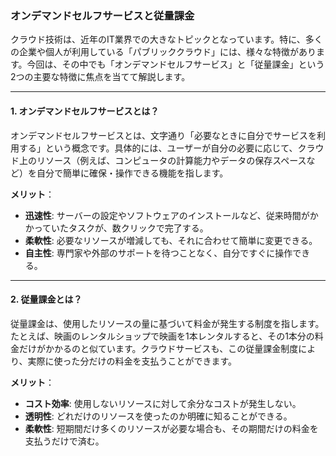 ### オンデマンドセルフサービスと従量課金

クラウド技術は、近年のIT業界での大きなトピックとなっています。特に、多くの企業や個人が利用している「パブリッククラウド」には、様々な特徴があります。今回は、その中でも「オンデマンドセルフサービス」と「従量課金」という2つの主要な特徴に焦点を当てて解説します。

---

#### 1. オンデマンドセルフサービスとは？

オンデマンドセルフサービスとは、文字通り「必要なときに自分でサービスを利用する」という概念です。具体的には、ユーザーが自分の必要に応じて、クラウド上のリソース（例えば、コンピュータの計算能力やデータの保存スペースなど）を自分で簡単に確保・操作できる機能を指します。

**メリット**：
- **迅速性**: サーバーの設定やソフトウェアのインストールなど、従来時間がかかっていたタスクが、数クリックで完了する。
- **柔軟性**: 必要なリソースが増減しても、それに合わせて簡単に変更できる。
- **自主性**: 専門家や外部のサポートを待つことなく、自分ですぐに操作できる。

---

#### 2. 従量課金とは？

従量課金は、使用したリソースの量に基づいて料金が発生する制度を指します。たとえば、映画のレンタルショップで映画を1本レンタルすると、その1本分の料金だけがかかるのと似ています。クラウドサービスも、この従量課金制度により、実際に使った分だけの料金を支払うことができます。

**メリット**：
- **コスト効率**: 使用しないリソースに対して余分なコストが発生しない。
- **透明性**: どれだけのリソースを使ったのか明確に知ることができる。
- **柔軟性**: 短期間だけ多くのリソースが必要な場合も、その期間だけの料金を支払うだけで済む。
